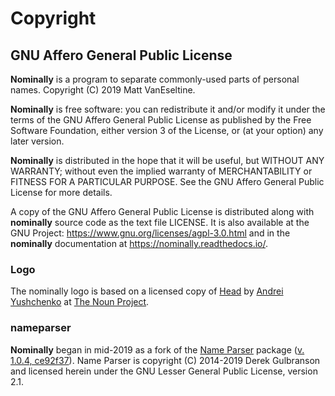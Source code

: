Copyright
================================

GNU Affero General Public License
----------------------------------

**Nominally** is a program to separate commonly-used parts of
personal names. Copyright (C) 2019 Matt VanEseltine.

**Nominally** is free software: you can redistribute it and/or
modify it under the terms of the GNU Affero General Public License
as published by the Free Software Foundation, either version 3 of
the License, or (at your option) any later version.

**Nominally** is distributed in the hope that it will be useful,
but WITHOUT ANY WARRANTY; without even the implied warranty of
MERCHANTABILITY or FITNESS FOR A PARTICULAR PURPOSE.  See the
GNU Affero General Public License for more details.

A copy of the GNU Affero General Public License is distributed
along with **nominally** source code as the text file LICENSE.
It is also available at the GNU Project: https://www.gnu.org/licenses/agpl-3.0.html and in the **nominally** documentation at
https://nominally.readthedocs.io/.

### Logo

The nominally logo is based on a licensed copy of
[Head](https://thenounproject.com/term/head/2559131)
by [Andrei Yushchenko](https://thenounproject.com/andrei19952225991/)
at [The Noun Project](https://thenounproject.com).

### nameparser

**Nominally** began in mid-2019 as a fork of the
[Name Parser](https://github.com/derek73/python-nameparser) package
([v. 1.0.4, ce92f37](https://github.com/derek73/python-nameparser/commit/ce92f379e96a324178e259a378aab628cbc12a6e)).
Name Parser is copyright (C) 2014-2019 Derek Gulbranson
and licensed herein under the GNU Lesser General Public License, version 2.1.
